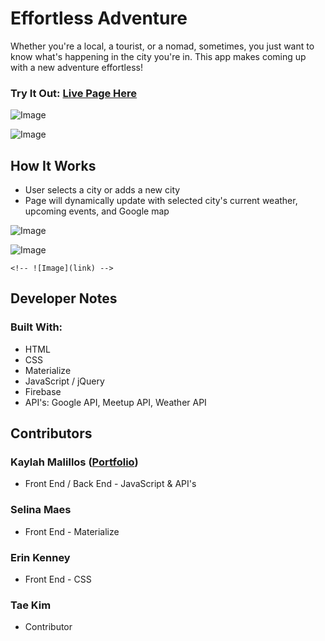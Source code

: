 # Effortless Adventure

Whether you're a local, a tourist, or a nomad, sometimes, you just want to know what's happening in the city you're in. This app makes coming up with a new adventure effortless!

### Try It Out: [Live Page Here](https://kmalillos.github.io/eff-adv/)

![Image](https://github.com/kmalillos/eff-adv/blob/master/readme/Screenshot-1.JPG)

![Image](https://github.com/kmalillos/eff-adv/blob/master/readme/Screenshot-2.JPG)


## How It Works

* User selects a city or adds a new city
* Page will dynamically update with selected city's current weather, upcoming events, and Google map

![Image](https://github.com/kmalillos/eff-adv/blob/master/readme/Screenshot-3.JPG)

![Image](https://github.com/kmalillos/eff-adv/blob/master/readme/Screenshot-4.JPG)

    <!-- ![Image](link) -->

<!-- **Sample Demo:** [Link]() -->

## Developer Notes

### Built With:
* HTML 
* CSS
* Materialize
* JavaScript / jQuery
* Firebase
* API's: Google API, Meetup API, Weather API


## Contributors

### Kaylah Malillos ([Portfolio](https://kmalillos.github.io/))
* Front End / Back End - JavaScript & API's

### Selina Maes
* Front End - Materialize

### Erin Kenney
* Front End - CSS

### Tae Kim
* Contributor